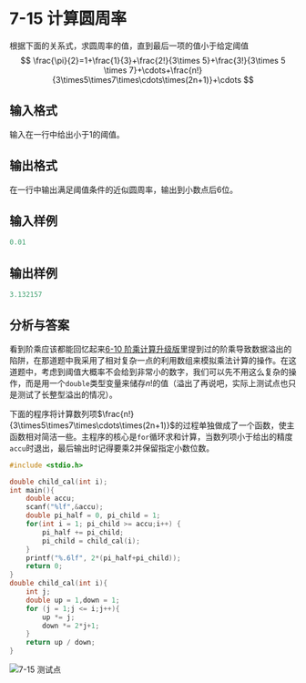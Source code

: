 # 7-15 计算圆周率

根据下面的关系式，求圆周率的值，直到最后一项的值小于给定阈值
$$
\frac{\pi}{2}=1+\frac{1}{3}+\frac{2!}{3\times 5}+\frac{3!}{3\times 5 \times 7}+\cdots+\frac{n!}{3\times5\times7\times\cdots\times(2n+1)}+\cdots
$$

## 输入格式

输入在一行中给出小于1的阈值。

## 输出格式

在一行中输出满足阈值条件的近似圆周率，输出到小数点后6位。

## 输入样例

```c
0.01
```

## 输出样例

```c
3.132157
```

## 分析与答案

看到阶乘应该都能回忆起来[6-10 阶乘计算升级版](../function/6-10.md)里提到过的阶乘导致数据溢出的陷阱，在那道题中我采用了相对复杂一点的利用数组来模拟乘法计算的操作。在这道题中，考虑到阈值大概率不会给到非常小的数字，我们可以先不用这么复杂的操作，而是用一个`double`类型变量来储存$n!$的值（溢出了再说吧，实际上测试点也只是测试了长整型溢出的情况）。

下面的程序将计算数列项$\frac{n!}{3\times5\times7\times\cdots\times(2n+1)}$​的过程单独做成了一个函数，使主函数相对简洁一些。主程序的核心是`for`循环求和计算，当数列项小于给出的精度`accu`时退出，最后输出时记得要乘2并保留指定小数位数。

```c
#include <stdio.h>

double child_cal(int i);
int main(){
    double accu;
    scanf("%lf",&accu);
    double pi_half = 0, pi_child = 1;
    for(int i = 1; pi_child >= accu;i++) {
        pi_half += pi_child;
        pi_child = child_cal(i);
    }
    printf("%.6lf", 2*(pi_half+pi_child));
    return 0;
}
double child_cal(int i){
    int j;
    double up = 1,down = 1;
    for (j = 1;j <= i;j++){
        up *= j;
        down *= 2*j+1;
    }
    return up / down;
}
```

![7-15 测试点](https://picb.waku.icu/picb/2024/05/12/202405122247044.png)
